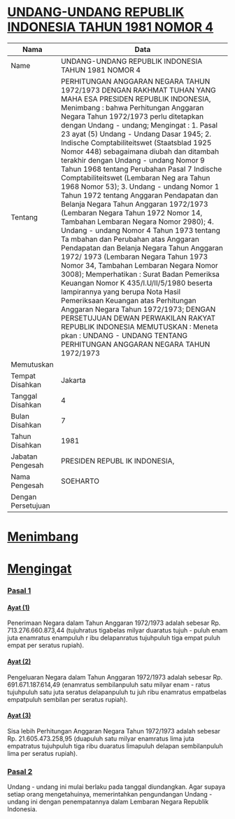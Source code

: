 # [UNDANG-UNDANG REPUBLIK INDONESIA TAHUN 1981 NOMOR 4](http://example.org/legal/peraturan/uu/1981/4)

| Nama | Data |
| ------ | ----- |
|Name|UNDANG-UNDANG REPUBLIK INDONESIA TAHUN 1981 NOMOR 4|
|Tentang| PERHITUNGAN ANGGARAN NEGARA TAHUN 1972/1973 DENGAN RAKHMAT TUHAN YANG MAHA ESA PRESIDEN REPUBLIK INDONESIA, Menimbang : bahwa Perhitungan Anggaran Negara Tahun 1972/1973 perlu ditetapkan dengan Undang - undang; Mengingat : 1. Pasal 23 ayat (5) Undang - Undang Dasar 1945; 2. Indische Comptabiliteitswet (Staatsblad 1925 Nomor 448) sebagaimana diubah dan ditambah terakhir dengan Undang - undang Nomor 9 Tahun 1968 tentang Perubahan Pasal 7 Indische Comptabiliteitswet (Lembaran Neg ara Tahun 1968 Nomor 53); 3. Undang - undang Nomor 1 Tahun 1972 tentang Anggaran Pendapatan dan Belanja Negara Tahun Anggaran 1972/1973 (Lembaran Negara Tahun 1972 Nomor 14, Tambahan Lembaran Negara Nomor 2980); 4. Undang - undang Nomor 4 Tahun 1973 tentang Ta mbahan dan Perubahan atas Anggaran Pendapatan dan Belanja Negara Tahun Anggaran 1972/ 1973 (Lembaran Negara Tahun 1973 Nomor 34, Tambahan Lembaran Negara Nomor 3008); Memperhatikan : Surat Badan Pemeriksa Keuangan Nomor K 435/I.U/II/5/1980 beserta lampirannya yang berupa Nota Hasil Pemeriksaan Keuangan atas Perhitungan Anggaran Negara Tahun 1972/1973; DENGAN PERSETUJUAN DEWAN PERWAKILAN RAKYAT REPUBLIK INDONESIA MEMUTUSKAN : Meneta pkan : UNDANG - UNDANG TENTANG PERHITUNGAN ANGGARAN NEGARA TAHUN 1972/1973|
|Memutuskan||
|Tempat Disahkan|Jakarta|
|Tanggal Disahkan|4|
|Bulan Disahkan|7|
|Tahun Disahkan|1981|
|Jabatan Pengesah|PRESIDEN REPUBL IK INDONESIA,|
|Nama Pengesah|SOEHARTO|
|Dengan Persetujuan||
# [Menimbang](http://example.org/legal/peraturan/uu/1981/4/menimbang)

# [Mengingat](http://example.org/legal/peraturan/uu/1981/4/mengingat)


### [Pasal 1](http://example.org/legal/peraturan/uu/1981/4/pasal/0001)

#### [Ayat (1)](http://example.org/legal/peraturan/uu/1981/4/pasal/0001/versi/19810704/ayat/0001)
Penerimaan Negara dalam Tahun Anggaran 1972/1973 adalah sebesar Rp. 713.276.660.873,44 (tujuhratus tigabelas milyar duaratus tujuh - puluh enam juta enamratus enampuluh r ibu delapanratus tujuhpuluh tiga empat puluh empat per seratus rupiah).

#### [Ayat (2)](http://example.org/legal/peraturan/uu/1981/4/pasal/0001/versi/19810704/ayat/0002)
Pengeluaran Negara dalam Tahun Anggaran 1972/1973 adalah sebesar Rp. 691.671.187.614,49 (enamratus sembilanpuluh satu milyar enam - ratus tujuhpuluh satu juta seratus delapanpuluh tu juh ribu enamratus empatbelas empatpuluh sembilan per seratus rupiah).

#### [Ayat (3)](http://example.org/legal/peraturan/uu/1981/4/pasal/0001/versi/19810704/ayat/0003)
Sisa lebih Perhitungan Anggaran Negara Tahun 1972/1973 adalah sebesar Rp. 21.605.473.258,95 (duapuluh satu milyar enamratus lima juta empatratus tujuhpuluh tiga ribu duaratus limapuluh delapan sembilanpuluh lima per seratus rupiah).


### [Pasal 2](http://example.org/legal/peraturan/uu/1981/4/pasal/0002)
Undang - undang ini mulai berlaku pada tanggal diundangkan. Agar supaya setiap orang mengetahuinya, memerintahkan pengundangan Undang - undang ini dengan penempatannya dalam Lembaran Negara Republik Indonesia.
